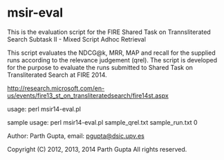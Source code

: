 msir-eval
=========

This is the evaluation script for the FIRE Shared Task on Trannsliterated Search Subtask II - Mixed Script Adhoc Retrieval

This script evaluates the NDCG@k, MRR, MAP and recall for the supplied runs according to the relevance judgement (qrel). 
The script is developed for the purpose to evaluate the runs submitted to Shared Task on Transliterated Search at FIRE 2014. 

http://research.microsoft.com/en-us/events/fire13_st_on_transliteratedsearch/fire14st.aspx

usage: perl msir14-eval.pl <qrel-file> <run-file> <verbose-level>

sample usage: perl msir14-eval.pl sample_qrel.txt sample_run.txt 0

Author: Parth Gupta, email: pgupta@dsic.upv.es

Copyright (C) 2012, 2013, 2014 Parth Gupta All rights reserved.

